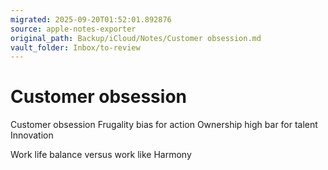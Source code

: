 ```yaml
---
migrated: 2025-09-20T01:52:01.892876
source: apple-notes-exporter
original_path: Backup/iCloud/Notes/Customer obsession.md
vault_folder: Inbox/to-review
---
```

# Customer obsession

Customer obsession
Frugality 
bias for action
Ownership 
high bar for talent 
Innovation 

Work life balance versus work like Harmony

